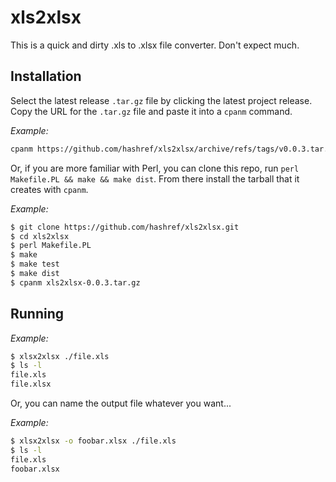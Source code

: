 # xls2xlsx

This is a quick and dirty .xls to .xlsx file converter. Don't expect much.

## Installation

Select the latest release `.tar.gz` file by clicking the latest project release. Copy the URL for the `.tar.gz` file and paste it into a `cpanm` command.

_Example:_

```sh
cpanm https://github.com/hashref/xls2xlsx/archive/refs/tags/v0.0.3.tar.gz
```

Or, if you are more familiar with Perl, you can clone this repo, run `perl Makefile.PL && make && make dist`. From there install the tarball that it creates with `cpanm`.

_Example:_

```sh
$ git clone https://github.com/hashref/xls2xlsx.git
$ cd xls2xlsx
$ perl Makefile.PL
$ make
$ make test
$ make dist
$ cpanm xls2xlsx-0.0.3.tar.gz
```

## Running

_Example:_

```sh
$ xlsx2xlsx ./file.xls
$ ls -l
file.xls
file.xlsx
```

Or, you can name the output file whatever you want...

_Example:_

```sh
$ xlsx2xlsx -o foobar.xlsx ./file.xls
$ ls -l
file.xls
foobar.xlsx
```

